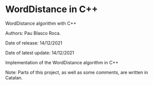 # WordDistance in C++
WordDistance algorithm with C++

Authors: Pau Blasco Roca.

Date of release: 14/12/2021

Date of latest update: 14/12/2021

Implementation of the WordDistance algorithm in C++

Note: Parts of this project, as well as some comments, are written in Catalan.
